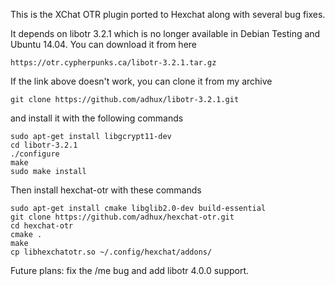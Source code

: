 
This is the XChat OTR plugin ported to Hexchat along with several bug fixes.

It depends on libotr 3.2.1 which is no longer available in Debian Testing and
Ubuntu 14.04. You can download it from here

    https://otr.cypherpunks.ca/libotr-3.2.1.tar.gz

If the link above doesn't work, you can clone it from my archive

    git clone https://github.com/adhux/libotr-3.2.1.git

and install it with the following commands

    sudo apt-get install libgcrypt11-dev
    cd libotr-3.2.1
    ./configure
    make
    sudo make install

Then install hexchat-otr with these commands

    sudo apt-get install cmake libglib2.0-dev build-essential
    git clone https://github.com/adhux/hexchat-otr.git
    cd hexchat-otr
    cmake .
    make
    cp libhexchatotr.so ~/.config/hexchat/addons/


Future plans: fix the /me bug and add libotr 4.0.0 support.


